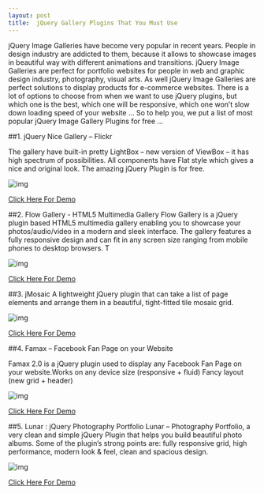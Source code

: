 ```yaml
---
layout: post
title:  jQuery Gallery Plugins That You Must Use
---
```


jQuery Image Galleries have become very popular in recent years.  People in design industry are addicted to them, because it allows to showcase images in beautiful way  with different animations and transitions. jQuery Image Galleries are perfect for portfolio websites for people in web and graphic design industry, photography, visual arts. As well jQuery Image Galleries are perfect solutions to display products for e-commerce websites.  There is a lot of options to choose from when we want to use jQuery plugins, but which one is the best, which one will be responsive, which one won’t slow down loading speed of your website … 
So to help you, we put a list of most popular jQuery Image Gallery Plugins for free …



##1. jQuery Nice Gallery – Flickr

The gallery have built-in pretty LightBox – new version of ViewBox – it has high spectrum of possibilities. All components have Flat style which gives a nice and original look. The amazing jQuery Plugin is for free.  

![img](http://20l3mn1zmx9s4a5tc319h94dzc4.wpengine.netdna-cdn.com/wp-content/uploads/2014/05/Screen-Shot-2014-05-26-at-10.20.43-540x304.png)

[Click Here For Demo](http://www.jqueryrain.com/?3PIqsclU)

##2. Flow Gallery - HTML5 Multimedia Gallery
Flow Gallery is a jQuery plugin based HTML5 multimedia gallery enabling you to showcase your photos/audio/video in a modern and sleek interface.  The gallery features a fully responsive design and can fit in any screen size ranging from mobile phones to desktop browsers. T

![img](https://0.s3.envato.com/files/125927781/Screenshots/01_gallery_columns.jpg)

[Click Here For Demo](http://codecanyon.net/item/flow-gallery-html5-multimedia-gallery/full_screen_preview/10741414)

##3. jMosaic
A lightweight jQuery plugin that can take a list of page elements and arrange them in a beautiful, tight-fitted tile mosaic grid.

![img](https://camo.githubusercontent.com/ce50b9ffe72777e5b19c374da22c3cf34e5a9f3c/687474703a2f2f752e70696b756368612e72752f6961666e4b2f3334352e6a706567)

[Click Here For Demo](http://htmlpreview.github.io/?https://github.com/absentik/jMosaic/blob/master/index.html#example)

##4. Famax – Facebook Fan Page on your Website

Famax 2.0 is a jQuery plugin used to display any Facebook Fan Page on your website.Works on any device size (responsive + fluid) Fancy layout (new grid + header)

![img](https://0.s3.envato.com/files/125866140/preview_4.jpg)

[Click Here For Demo](http://codecanyon.net/item/famax-facebook-fan-page-on-your-website/full_screen_preview/10287995?ref=jqueryrain)

##5. Lunar : jQuery Photography Portfolio
Lunar – Photography Portfolio, a very clean and simple jQuery Plugin that helps you build beautiful photo albums. Some of the plugin’s strong points are: fully responsive grid, high performance, modern look & feel, clean and spacious design.

![img](http://www.sakuraplugins.com/wp-content/uploads/2015/01/site-preview.jpg)

[Click Here For Demo](http://www.sakuraplugins.com/showcase/lunar-js/)
